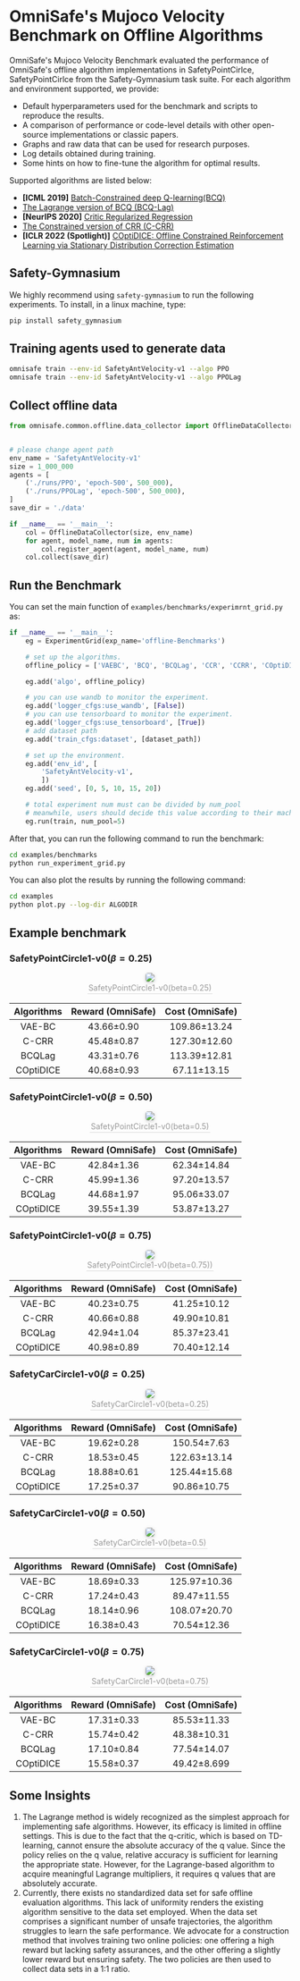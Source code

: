 # OmniSafe's Mujoco Velocity Benchmark on Offline Algorithms

OmniSafe's Mujoco Velocity Benchmark evaluated the performance of OmniSafe's offline algorithm implementations in SafetyPointCirlce, SafetyPointCirlce from the Safety-Gymnasium task suite. For each algorithm and environment supported, we provide:

- Default hyperparameters used for the benchmark and scripts to reproduce the results.
- A comparison of performance or code-level details with other open-source implementations or classic papers.
- Graphs and raw data that can be used for research purposes.
- Log details obtained during training.
- Some hints on how to fine-tune the algorithm for optimal results.

Supported algorithms are listed below:

- **[ICML 2019]** [Batch-Constrained deep Q-learning(BCQ)](https://arxiv.org/pdf/1812.02900.pdf)
- [The Lagrange version of BCQ (BCQ-Lag)](https://arxiv.org/pdf/1812.02900.pdf)
- **[NeurIPS 2020]** [Critic Regularized Regression](https://proceedings.neurips.cc//paper/2020/file/588cb956d6bbe67078f29f8de420a13d-Paper.pdf)
- [The Constrained version of CRR (C-CRR)](https://proceedings.neurips.cc/paper/2020/hash/588cb956d6bbe67078f29f8de420a13d-Abstract.html)
- **[ICLR 2022 (Spotlight)]** [COptiDICE: Offline Constrained Reinforcement Learning via Stationary Distribution Correction Estimation](https://arxiv.org/abs/2204.08957?context=cs.AI)

## Safety-Gymnasium

We highly recommend using ``safety-gymnasium`` to run the following experiments. To install, in a linux machine, type:

```bash
pip install safety_gymnasium
```

## Training agents used to generate data

```bash
omnisafe train --env-id SafetyAntVelocity-v1 --algo PPO
omnisafe train --env-id SafetyAntVelocity-v1 --algo PPOLag
```

## Collect offline data

```python
from omnisafe.common.offline.data_collector import OfflineDataCollector


# please change agent path
env_name = 'SafetyAntVelocity-v1'
size = 1_000_000
agents = [
    ('./runs/PPO', 'epoch-500', 500_000),
    ('./runs/PPOLag', 'epoch-500', 500_000),
]
save_dir = './data'

if __name__ == '__main__':
    col = OfflineDataCollector(size, env_name)
    for agent, model_name, num in agents:
        col.register_agent(agent, model_name, num)
    col.collect(save_dir)
```

## Run the Benchmark

You can set the main function of ``examples/benchmarks/experimrnt_grid.py`` as:

```python
if __name__ == '__main__':
    eg = ExperimentGrid(exp_name='offline-Benchmarks')

    # set up the algorithms.
    offline_policy = ['VAEBC', 'BCQ', 'BCQLag', 'CCR', 'CCRR', 'COptiDICE']

    eg.add('algo', offline_policy)

    # you can use wandb to monitor the experiment.
    eg.add('logger_cfgs:use_wandb', [False])
    # you can use tensorboard to monitor the experiment.
    eg.add('logger_cfgs:use_tensorboard', [True])
    # add dataset path
    eg.add('train_cfgs:dataset', [dataset_path])

    # set up the environment.
    eg.add('env_id', [
        'SafetyAntVelocity-v1',
        ])
    eg.add('seed', [0, 5, 10, 15, 20])

    # total experiment num must can be divided by num_pool
    # meanwhile, users should decide this value according to their machine
    eg.run(train, num_pool=5)
```

After that, you can run the following command to run the benchmark:

```bash
cd examples/benchmarks
python run_experiment_grid.py
```

You can also plot the results by running the following command:

```bash
cd examples
python plot.py --log-dir ALGODIR
```

## Example benchmark

### SafetyPointCircle1-v0($\beta = 0.25$)

<center>
    <img style="border-radius: 0.3125em;
    box-shadow: 0 2px 4px 0 rgba(34,36,38,.12),0 2px 10px 0 rgba(34,36,38,.08);"
    src="./benchmarks/SafetyPointCircle1-v0-0.25.png">
    <br>
    <div style="color:orange; border-bottom: 1px solid #d9d9d9;
    display: inline-block;
    color: #999;
    padding: 2px;">SafetyPointCircle1-v0(beta=0.25)</div>
</center>

| Algorithms | Reward (OmniSafe) | Cost (OmniSafe) |
| :--------: | :---------------: | :-------------: |
|   VAE-BC   |    43.66±0.90     |  109.86±13.24   |
|   C-CRR    |    45.48±0.87     |  127.30±12.60   |
|   BCQLag   |    43.31±0.76     |  113.39±12.81   |
| COptiDICE  |    40.68±0.93     |   67.11±13.15   |

### SafetyPointCircle1-v0($\beta = 0.50$)

<center>
    <img style="border-radius: 0.3125em;
    box-shadow: 0 2px 4px 0 rgba(34,36,38,.12),0 2px 10px 0 rgba(34,36,38,.08);"
    src="./benchmarks/SafetyPointCircle1-v0-0.5.png">
    <br>
    <div style="color:orange; border-bottom: 1px solid #d9d9d9;
    display: inline-block;
    color: #999;
    padding: 2px;">SafetyPointCircle1-v0(beta=0.5)</div>
</center>

| Algorithms | Reward (OmniSafe) | Cost (OmniSafe) |
| :--------: | :---------------: | :-------------: |
|   VAE-BC   |    42.84±1.36     |   62.34±14.84   |
|   C-CRR    |    45.99±1.36     |   97.20±13.57   |
|   BCQLag   |    44.68±1.97     |   95.06±33.07   |
| COptiDICE  |    39.55±1.39     |   53.87±13.27   |

### SafetyPointCircle1-v0($\beta = 0.75$)

<center>
    <img style="border-radius: 0.3125em;
    box-shadow: 0 2px 4px 0 rgba(34,36,38,.12),0 2px 10px 0 rgba(34,36,38,.08);"
    src="./benchmarks/SafetyPointCircle1-v0-0.75.png">
    <br>
    <div style="color:orange; border-bottom: 1px solid #d9d9d9;
    display: inline-block;
    color: #999;
    padding: 2px;">SafetyPointCircle1-v0(beta=0.75))</div>
</center>

| Algorithms | Reward (OmniSafe) | Cost (OmniSafe) |
| :--------: | :---------------: | :-------------: |
|   VAE-BC   |    40.23±0.75     |   41.25±10.12   |
|   C-CRR    |    40.66±0.88     |   49.90±10.81   |
|   BCQLag   |    42.94±1.04     |   85.37±23.41   |
| COptiDICE  |    40.98±0.89     |   70.40±12.14   |

### SafetyCarCircle1-v0($\beta = 0.25$)

<center>
    <img style="border-radius: 0.3125em;
    box-shadow: 0 2px 4px 0 rgba(34,36,38,.12),0 2px 10px 0 rgba(34,36,38,.08);"
    src="./benchmarks/SafetCarCircle1-v0-0.25.png">
    <br>
    <div style="color:orange; border-bottom: 1px solid #d9d9d9;
    display: inline-block;
    color: #999;
    padding: 2px;">SafetyCarCircle1-v0(beta=0.25)</div>
</center>

| Algorithms | Reward (OmniSafe) | Cost (OmniSafe) |
| :--------: | :---------------: | :-------------: |
|   VAE-BC   |    19.62±0.28     |   150.54±7.63   |
|   C-CRR    |    18.53±0.45     |  122.63±13.14   |
|   BCQLag   |    18.88±0.61     |  125.44±15.68   |
| COptiDICE  |    17.25±0.37     |   90.86±10.75   |

### SafetyCarCircle1-v0($\beta = 0.50$)

<center>
    <img style="border-radius: 0.3125em;
    box-shadow: 0 2px 4px 0 rgba(34,36,38,.12),0 2px 10px 0 rgba(34,36,38,.08);"
    src="./benchmarks/SafetyCarCircle1-v0-0.5.png">
    <br>
    <div style="color:orange; border-bottom: 1px solid #d9d9d9;
    display: inline-block;
    color: #999;
    padding: 2px;">SafetyCarCircle1-v0(beta=0.5)</div>
</center>

| Algorithms | Reward (OmniSafe) | Cost (OmniSafe) |
| :--------: | :---------------: | :-------------: |
|   VAE-BC   |    18.69±0.33     |  125.97±10.36   |
|   C-CRR    |    17.24±0.43     |   89.47±11.55   |
|   BCQLag   |    18.14±0.96     |  108.07±20.70   |
| COptiDICE  |    16.38±0.43     |   70.54±12.36   |

### SafetyCarCircle1-v0($\beta = 0.75$)

<center>
    <img style="border-radius: 0.3125em;
    box-shadow: 0 2px 4px 0 rgba(34,36,38,.12),0 2px 10px 0 rgba(34,36,38,.08);"
    src="./benchmarks/SafetyCarCircle1-v0-0.75.png">
    <br>
    <div style="color:orange; border-bottom: 1px solid #d9d9d9;
    display: inline-block;
    color: #999;
    padding: 2px;">SafetyCarCircle1-v0(beta=0.75)</div>
</center>

| Algorithms | Reward (OmniSafe) | Cost (OmniSafe) |
| :--------: | :---------------: | :-------------: |
|   VAE-BC   |    17.31±0.33     |   85.53±11.33   |
|   C-CRR    |    15.74±0.42     |   48.38±10.31   |
|   BCQLag   |    17.10±0.84     |   77.54±14.07   |
| COptiDICE  |    15.58±0.37     |   49.42±8.699   |


## Some Insights

1. The Lagrange method is widely recognized as the simplest approach for implementing safe algorithms. However, its efficacy is limited in offline settings. This is due to the fact that the q-critic, which is based on TD-learning, cannot ensure the absolute accuracy of the q value. Since the policy relies on the q value, relative accuracy is sufficient for learning the appropriate state. However, for the Lagrange-based algorithm to acquire meaningful Lagrange multipliers, it requires q values that are absolutely accurate.
2. Currently, there exists no standardized data set for safe offline evaluation algorithms. This lack of uniformity renders the existing algorithm sensitive to the data set employed. When the data set comprises a significant number of unsafe trajectories, the algorithm struggles to learn the safe performance. We advocate for a construction method that involves training two online policies: one offering a high reward but lacking safety assurances, and the other offering a slightly lower reward but ensuring safety. The two policies are then used to collect data sets in a 1:1 ratio.
